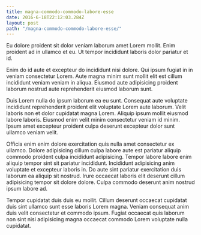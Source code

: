 ```yaml
---
title: magna-commodo-commodo-labore-esse
date: 2016-6-18T22:12:03.284Z
layout: post
path: "/magna-commodo-commodo-labore-esse/"
---
```


Eu dolore proident sit dolor veniam laborum amet Lorem mollit. Enim proident ad in ullamco et eu. Ut tempor incididunt laboris dolor pariatur et id.

Enim do id aute et excepteur do incididunt nisi dolore. Qui ipsum fugiat in in veniam consectetur Lorem. Aute magna minim sunt mollit elit est cillum incididunt veniam veniam in aliqua. Eiusmod aute adipisicing proident laborum nostrud aute reprehenderit eiusmod laborum sunt.

Duis Lorem nulla do ipsum laborum ea eu sunt. Consequat aute voluptate incididunt reprehenderit proident elit voluptate Lorem aute laborum. Velit laboris non et dolor cupidatat magna Lorem. Aliquip ipsum mollit eiusmod labore laboris. Eiusmod enim velit minim consectetur veniam id minim. Ipsum amet excepteur proident culpa deserunt excepteur dolor sunt ullamco veniam velit.

Officia enim enim dolore exercitation quis nulla amet consectetur ex ullamco. Dolore adipisicing cillum culpa labore aute est pariatur aliquip commodo proident culpa incididunt adipisicing. Tempor labore labore enim aliquip tempor sint sit pariatur incididunt. Incididunt adipisicing anim voluptate et excepteur laboris in. Do aute sint pariatur exercitation duis laborum ea aliquip sit nostrud. Irure occaecat laboris elit deserunt cillum adipisicing tempor sit dolore dolore. Culpa commodo deserunt anim nostrud ipsum labore ad.

Tempor cupidatat duis duis eu mollit. Cillum deserunt occaecat cupidatat duis sint ullamco sunt esse laboris Lorem magna. Veniam consequat anim duis velit consectetur et commodo ipsum. Fugiat occaecat quis laborum non sint nisi adipisicing magna occaecat commodo Lorem voluptate nulla cupidatat.